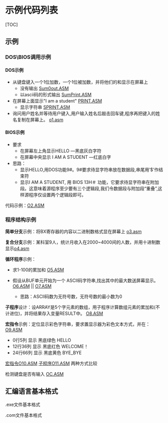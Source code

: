 # 示例代码列表

[TOC]

## 示例

### DOS\BIOS调用示例

#### DOS示例

- 从键盘键入一个1位加数，一个1位被加数，并将他们的和显示在屏幕上
  - 没有输出 [Sum0out.ASM](Sum0out.ASM)
  - 以ascii码的形式输出 [SumPrint.ASM](SumPrint.ASM)
- 在屏幕上面显示"I am a student" [PRINT.ASM](PRINT.ASM)
  - 显示字符串  [SPRINT.ASM](SPRINT.ASM)
- 询问用户姓名并等待用户键入,用户输入姓名后敲击回车键,程序再把键入的姓名复制在屏幕上。 [o1.asm](o1.asm)

#### BIOS示例

- 要求
  - 在屏幕左上角显示HELLO        —黑底灰白字符
  - 在屏幕中央显示 I AM A STUDENT    —红底白字
- 思路：
  - 显示HELLO,用DOS功能9#。9#要求待显字符串放在数据段,串尾用’$’作结束符
  - 显示I AM A STUDENT, 用 BIOS 13H＃ 功能，它要求待显字符串在附加段。这意味着源程序至少要有三个逻辑段,我们令数据段与附加段“重叠”,这样源程序仅设置两个逻辑段即可。

 代码示例：[O2.ASM](O2.ASM)

### 程序结构示例

**简单分支**示例：将BX寄存器的内容以二进制数格式显在屏幕上 [o3.asm](o3.asm)

**复合分支**示例：某科室9人，统计月收入在2000~4000间的人数，并用十进制数显示[o4.asm](CODE/O4.ASM)

**循环程序**示例：

- 求1-100的累加和 [O5.ASM](O5.ASM)

- 假设从BUF单元开始为一个 ASCII码字符串,找出其中的最大数送屏幕显示。 [O6.ASM](O6.ASM) || [O7.ASM](O7.ASM)
  - 思路：ASCII码数为无符号数，无符号数的最小数为0

**子程序**设计：设ARRAY是5个字元素的数组，用子程序计算数组元素的累加和(不计进位)，并将结果存入变量RESULT中。 [O8.ASM](O8.ASM)

**宏指令**示例：定位显示彩色字符串，要求置显示器为彩色文本方式，并在： [O9.ASM](O9.ASM)

- 0行5列   显示  黑底绿色   HELLO
- 12行36列  显示  黑底红色  WELCOME！
- 24行66列  显示  黑底黄色  BYE_BYE

 [宏指令O10.ASM](O10.ASM)  [子程序O11.ASM](O11.ASM) 两种方式比较

检测键盘是否有输入 [OC.ASM](OC.ASM)

## 汇编语言基本格式

.exe文件基本格式

.com文件基本格式

```assembly

```
